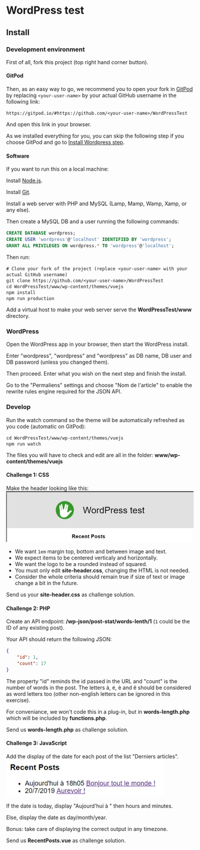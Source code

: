 # WordPress test

## Install

### Development environment

First of all, fork this project (top right hand corner button).

#### GitPod

Then, as an easy way to go, we recommend you to open your fork in [GitPod](https://gitpod.io/) by replacing `<your-user-name>` by
your actual GitHub username in the following link:
```
https://gitpod.io/#https://github.com/<your-user-name>/WordPressTest
```

And open this link in your browser.

As we installed everything for you, you can skip the following step if you choose GitPod and go to
[Install Wordpress step](#wordpress).

#### Software

If you want to run this on a local machine:

Install [Node.js](https://nodejs.org).

Install [Git](https://git-scm.com/).

Install a web server with PHP and MySQL (Lamp, Mamp, Wamp, Xamp, or any else).

Then create a MySQL DB and a user running the following commands:
```sql
CREATE DATABASE wordpress;
CREATE USER 'wordpress'@'localhost' IDENTIFIED BY 'wordpress';
GRANT ALL PRIVILEGES ON wordpress.* TO 'wordpress'@'localhost';
```

Then run:

```shell
# Clone your fork of the project (replace <your-user-name> with your actual GitHub username)
git clone https://github.com/<your-user-name>/WordPressTest
cd WordPressTest/www/wp-content/themes/vuejs
npm install
npm run production
```

Add a virtual host to make your web server serve the **WordPressTest/www** directory.

### WordPress

Open the WordPress app in your browser, then start the WordPress install.

Enter "wordpress", "wordpress" and "wordpress" as DB name, DB user and DB password (unless you changed them).

Then proceed. Enter what you wish on the next step and finish the install.

Go to the "Permaliens" settings and choose "Nom de l'article" to enable the
rewrite rules engine required for the JSON API.

### Develop

Run the watch command so the theme will be automatically refreshed as you code (automatic on GitPod):
```shell
cd WordPressTest/www/wp-content/themes/vuejs
npm run watch
```

The files you will have to check and edit are all in the folder:
**www/wp-content/themes/vuejs**

#### Challenge 1: CSS

Make the header looking like this:
![Expected header](https://github.com/OVNICap/WordPressTest/raw/master/www/wp-content/themes/vuejs/src/assets/expected-header.jpg)

- We want `1em` margin top, bottom and between image and text.
- We expect items to be centered verticaly and horizontally.
- We want the logo to be a rounded instead of squared.
- You must only edit **site-header.css**, changing the HTML is not needed.
- Consider the whole criteria should remain true if size of text or image change a bit in the future.

Send us your **site-header.css** as challenge solution.

#### Challenge 2: PHP

Create an API endpoint: **/wp-json/post-stat/words-lenth/1**
(`1` could be the ID of any existing post).

Your API should return the following JSON:
```json
{
    "id": 1,
    "count": 17
}
```

The property "id" reminds the id passed in the URL and "count" is the number
of words in the post. The letters à, é, è and ê should be considered as
word letters too (other non-english letters can be ignored in this exercise).

For conveniance, we won't code this in a plug-in, but in **words-length.php**
which will be included by **functions.php**.

Send us **words-length.php** as challenge solution.

#### Challenge 3: JavaScript

Add the display of the date for each post of the list "Derniers articles".
![Expected header](https://github.com/OVNICap/WordPressTest/raw/master/www/wp-content/themes/vuejs/src/assets/expected-recent-posts.jpg)

If the date is today, display "Aujourd'hui à " then hours and minutes.

Else, display the date as day/month/year.

Bonus: take care of displaying the correct output in any timezone.

Send us **RecentPosts.vue** as challenge solution.
